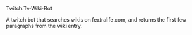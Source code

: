 Twitch.Tv-Wiki-Bot

A twitch bot that searches wikis on fextralife.com, and returns the first
few paragraphs from the wiki entry.
